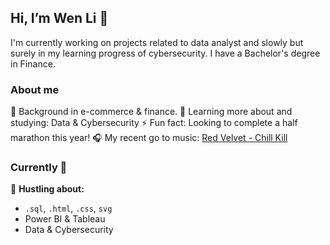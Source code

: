 ## Hi, I’m Wen Li 👋
I'm currently working on projects related to data analyst and slowly but surely in my learning progress of cybersecurity. I have a Bachelor's degree in Finance.

### About me
👀 Background in e-commerce & finance.
🌱 Learning more about and studying: Data & Cybersecurity
⚡ Fun fact: Looking to complete a half marathon this year!
🎧 My recent go to music: <a href="https://www.youtube.com/watch?v=xlyrt5eAtKI&ab_channel=SMTOWN">Red Velvet - Chill Kill</a>

### Currently 🍵

💬 **Hustling about:**
- `.sql`, `.html`, `.css`, `svg`
- Power BI & Tableau
- Data & Cybersecurity


<!---
wenliinfocus/wenliinfocus is a ✨ special ✨ repository because its `README.md` (this file) appears on your GitHub profile.
You can click the Preview link to take a look at your changes.
--->
